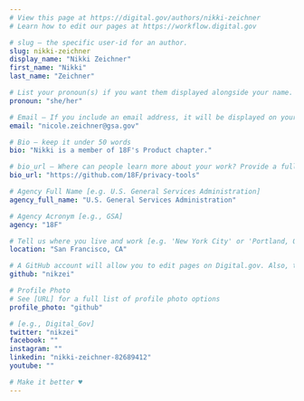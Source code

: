 ```yaml
---
# View this page at https://digital.gov/authors/nikki-zeichner
# Learn how to edit our pages at https://workflow.digital.gov

# slug — the specific user-id for an author.
slug: nikki-zeichner
display_name: "Nikki Zeichner"
first_name: "Nikki"
last_name: "Zeichner"

# List your pronoun(s) if you want them displayed alongside your name. If blank, we'll use just your name. Learn more http://mypronouns.org
pronoun: "she/her"

# Email — If you include an email address, it will be displayed on your profile page
email: "nicole.zeichner@gsa.gov"

# Bio — keep it under 50 words
bio: "Nikki is a member of 18F's Product chapter."

# bio_url — Where can people learn more about your work? Provide a full URL [e.g. 'https://www.example.gov/']
bio_url: "https://github.com/18F/privacy-tools"

# Agency Full Name [e.g. U.S. General Services Administration]
agency_full_name: "U.S. General Services Administration"

# Agency Acronym [e.g., GSA]
agency: "18F"

# Tell us where you live and work [e.g. 'New York City' or 'Portland, OR']
location: "San Francisco, CA"

# A GitHub account will allow you to edit pages on Digital.gov. Also, the image used in your GitHub account can be used to populate your digital.gov profile photo. Learn more about getting a Github account at [URL]
github: "nikzei"

# Profile Photo
# See [URL] for a full list of profile photo options
profile_photo: "github"

# [e.g., Digital_Gov]
twitter: "nikzei"
facebook: ""
instagram: ""
linkedin: "nikki-zeichner-82689412"
youtube: ""

# Make it better ♥
---
```

